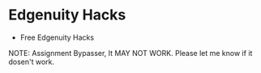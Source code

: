 # Edgenuity Hacks
* Free Edgenuity Hacks

NOTE: Assignment Bypasser, It MAY NOT WORK. Please let me know if it dosen't work.
